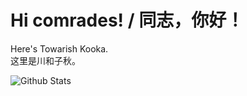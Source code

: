 # Hi comrades! / 同志，你好！

Here's Towarish Kooka. 
<br>
这里是川和子秋。

![Github Stats](https://github-readme-stats.vercel.app/api?username=Kooka-V&hide=issues&show_icons=true&line_height=24&hide_title=true&hide_border=true&theme=vue-dark)

<!---
Kooka-V/Kooka-V is a ✨ special ✨ repository because its `README.md` (this file) appears on your GitHub profile.
You can click the Preview link to take a look at your changes.
--->
